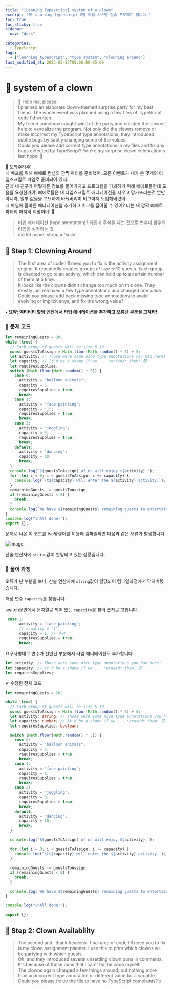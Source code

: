 ```yaml
---
title: "[Leaning Typescript] system of a clown"
excerpt: "책 learning typescript 2장 타입 시스템 실습 프로젝트 입니다."
toc: true
toc_sticky: true
sidebar:
  nav: "docs"

categories:
  - TypeScript
tags:
  - ["learning typescript", "type system", "clowning around"]
last_modified_at: 2023-03-23T08:06:00-05:00
---
```


# 🤡 system of a clown

> 🎈 Help me, please!<br/>
> I planned an elaborate clown-themed surprise party for my best friend. The whole event was planned using a few files of TypeScript code I'd written.<br/>
> My friend somehow caught wind of the party and enlisted the clowns' help to vandalize the program. Not only did the clowns remove or make incorrect my TypeScript type annotations, they introduced subtle bugs by subtly changing some of the values.<br/>
> Could you please add correct type annotations in my files and fix any bugs detected by TypeScript? You're my surprise clown celebration's last hope! 🤡

🎈 도와주라주!<br/>
내 베프를 위해 삐에로 컨셉의 깜짝 파티를 준비했어.
모든 이벤트가 내가 쓴 몇개의 타입스크립트 파일로 준비되어 있지.<br/>
근데 내 친구가 어떻게든 정보를 들어가지고 프로그램을 파괴하기 위해 삐에로들한테 도움을 요청한거야!
삐에로들은 내 타입스크립트 애너테이션을 지우고 망가뜨리는것 뿐만 아니라, 일부 값들을 교묘하게 바꿔버리며 버그마저 도입해버렸어.<br/>
내 파일에 올바른 애너테이션을 추가하고 버그를 잡아줄 수 있어? 너는 내 깜짝 삐에로 파티의 마지막 희망이야! 🤡

> 타입 애너테이션 (type annotation)? 타입에 주석을 다는 것으로 변수나 함수의 타입을 설정하는 것.<br/> ex) let name: string = 'sujin'

## 🎈 Step 1: Clowning Around

> The first area of code I'll need you to fix is the activity assignment engine. It repeatedly creates groups of size 5-10 guests. Each group is directed to go to an activity, which can hold up to a certain number of them at a time. <br/>
> It looks like the clowns didn't change too much on this one. They mostly just removed a few type annotations and changed one value. <br/>
> Could you please add back missing type annotations to avoid evolving or implicit anys, and fix the wrong value?

**▪ 요약: 액티비티 할당 엔진에서 타입 애너테이션을 추가하고 오류난 부분을 고쳐라!**

### 📃 문제 코드

```ts
let remainingGuests = 20;
while (true) {
  // Each group of guests will be size 5-10
  const guestsToAssign = Math.floor(Math.random() * 5) + 5;
  let activity; // Those were some nice type annotations you had here!
  let capacity; // It'd be a shame if we ... *erased* them! 😈
  let requiresSupplies;
  switch (Math.floor(Math.random() * 5)) {
    case 0:
      activity = "balloon animals";
      capacity = 5;
      requiresSupplies = true;
      break;
    case 1:
      activity = "face painting";
      capacity = "1";
      requiresSupplies = true;
      break;
    case 2:
      activity = "juggling";
      capacity = 3;
      requiresSupplies = true;
      break;
    default:
      activity = "dancing";
      capacity = 10;
      break;
  }
  console.log(`${guestsToAssign} of us will enjoy ${activity}.`);
  for (let i = 0; i < guestsToAssign; i += capacity) {
    console.log(`\t${capacity} will enter the ${activity} activity.`);
  }
  remainingGuests -= guestsToAssign;
  if (remainingGuests < 0) {
    break;
  }
  console.log(`We have ${remainingGuests} remaining guests to entertain.\n`);
}
console.log("\nAll done!");
export {};
```

문제로 나온 이 코드를 tsc명령어를 이용해 컴파일하면 다음과 같은 오류가 발생합니다.

![image](https://user-images.githubusercontent.com/56298540/227079353-886f9cad-aacd-4b8d-9a5c-08c359f7481b.png)

산술 연산자에 `string`값이 할당되고 있는 상황입니다.

### 📃 풀이 과정

오류가 난 부분을 보니, 산술 연산자에 `string`값이 할당되어 컴파일과정에서 막혀버렸습니다.

해당 변수 `capacity`를 찾습니다.

switch문안에서 문자열로 되어 있는 `capacity`를 찾아 숫자로 고칩니다.

```ts
 case 1:
      activity = "face painting";
      // capacity = "1";
      capacity = 1; // 수정
      requiresSupplies = true;
      break;
```

요구사항대로 변수가 선언된 부분에서 타입 애너테이션도 추가합니다.

```ts
let activity; // Those were some nice type annotations you had here!
let capacity; // It'd be a shame if we ... *erased* them! 😈
let requiresSupplies;
```

✔ 수정된 전체 코드

```ts
let remainingGuests = 20;

while (true) {
  // Each group of guests will be size 5-10
  const guestsToAssign = Math.floor(Math.random() * 5) + 5;
  let activity: string; // Those were some nice type annotations you had here!
  let capacity: number; // It'd be a shame if we ... *erased* them! 😈
  let requiresSupplies: boolean;

  switch (Math.floor(Math.random() * 5)) {
    case 0:
      activity = "balloon animals";
      capacity = 5;
      requiresSupplies = true;
      break;
    case 1:
      activity = "face painting";
      capacity = 1;
      requiresSupplies = true;
      break;
    case 2:
      activity = "juggling";
      capacity = 3;
      requiresSupplies = true;
      break;
    default:
      activity = "dancing";
      capacity = 10;
      break;
  }

  console.log(`${guestsToAssign} of us will enjoy ${activity}.`);

  for (let i = 0; i < guestsToAssign; i += capacity) {
    console.log(`\t${capacity} will enter the ${activity} activity.`);
  }

  remainingGuests -= guestsToAssign;
  if (remainingGuests < 0) {
    break;
  }

  console.log(`We have ${remainingGuests} remaining guests to entertain.\n`);
}

console.log("\nAll done!");

export {};
```

## 🎈 Step 2: Clown Availability

> The second and -thank heavens- final area of code I'll need you to fix is my clown assignment planner.
> I use this to print which clowns will be partying with which guests. <br/>
> Oh, and they introduced several unsettling clown puns in comments.<br/>
> It's because of those puns that I can't fix the code myself.<br/>
> The clowns again changed a few things around, but nothing more than an incorrect type annotation or different value for a variable.<br/>
> Could you please fix up the file to have no TypeScript complaints? x
